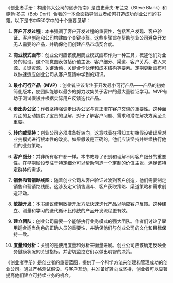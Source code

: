 《创业者手册：构建伟大公司的逐步指南》是由史蒂夫·布兰克（Steve Blank）和鲍勃·多夫（Bob Dorf）合著的一本全面指导创业者如何打造成功创业公司的书籍。以下是书中550字中的十个重要见解：

1. **客户开发过程**：本书强调了客户开发过程的重要性，包括客户发现、客户验证、客户创造和公司构建四个关键步骤。这些步骤旨在帮助创业公司避免开发无人需要的产品，并确保他们创建产品市场契合度。

2. **商业模式画布**：创业公司应该使用商业模式画布作为一种工具，概述他们对业务的假设。这个视觉图表包括价值主张、客户细分、渠道、客户关系、收入来源、关键资源、关键活动、关键合作伙伴和成本结构等要素。定期更新画布可以快速适应创业公司从客户反馈中学到的知识。

3. **最小可行产品（MVP）**：创业者应该专注于开发最小可行产品——产品的初始简化版本，使团队能够以最少的努力收集关于客户的最大量验证学习。MVP有助于测试假设并根据实际用户反馈迭代产品。

4. **走出办公室**：作者坚持强调走出办公室与真正潜在客户交谈的重要性。这种面对面的互动提供了宝贵的见解，对于了解客户问题、需求和潜在解决方案至关重要。

5. **转向或坚持**：创业公司必须准备好转向，这意味着在得知其初始假设错误后对业务模式进行根本性的改变。如果假设是正确的，他们应该坚持并继续执行他们的业务策略。

6. **客户细分**：并非所有客户都一样。本书教导了识别和理解不同客户细分的重要性。在早期阶段专注于特定细分可以帮助创造一个定制的价值主张，满足该特定群体的需求。

7. **销售和营销路线图**：随着创业公司从客户验证过渡到客户创造，他们需要制定销售和营销路线图。这涉及定义销售漏斗、客户获取策略、渠道策略和需求创造活动。

8. **敏捷开发**：本书建议使用敏捷开发方法快速迭代产品以响应客户反馈。这种建立、测量和学习的迭代循环比传统的产品开发流程更有效。

9. **建立团队**：创业公司需要一个能够执行业务模式的强大团队。作者们讨论了雇用适合适当角色的正确人员的重要性，并确保他们与创业公司的文化和目标保持一致。

10. **度量和分析**：关键的是使用度量和分析来衡量进展。创业公司应该确定反映业务健康状况的关键指标，并密切监控它们以做出明智的决策。

《创业者手册》是创业者的重要蓝图，提供了一个科学方法来创建和管理成功的创业公司。通过严格测试假设、与客户互动，并准备好转向或坚持，创业者可以显著提高他们建立可持续业务的机会。